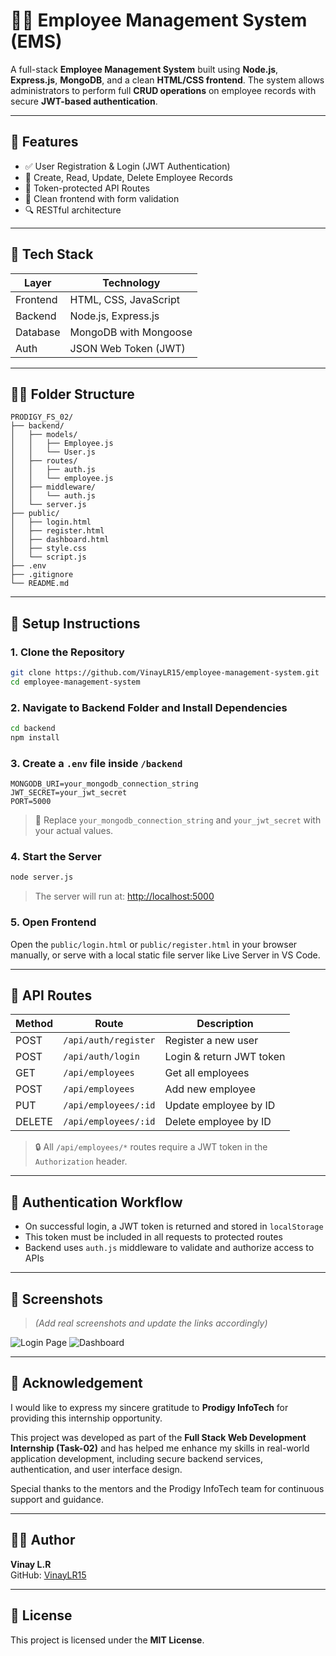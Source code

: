 
# 👨‍💼 Employee Management System (EMS)

A full-stack **Employee Management System** built using **Node.js**, **Express.js**, **MongoDB**, and a clean **HTML/CSS frontend**. The system allows administrators to perform full **CRUD operations** on employee records with secure **JWT-based authentication**.

---

## 📌 Features

- ✅ User Registration & Login (JWT Authentication)
- 🧾 Create, Read, Update, Delete Employee Records
- 🔐 Token-protected API Routes
- 🎨 Clean frontend with form validation
- 🔍 RESTful architecture

---

## 🚀 Tech Stack

| Layer     | Technology             |
|-----------|------------------------|
| Frontend  | HTML, CSS, JavaScript  |
| Backend   | Node.js, Express.js    |
| Database  | MongoDB with Mongoose  |
| Auth      | JSON Web Token (JWT)   |

---

## 🧑‍💻 Folder Structure

```
PRODIGY_FS_02/
├── backend/
│   ├── models/
│   │   ├── Employee.js
│   │   └── User.js
│   ├── routes/
│   │   ├── auth.js
│   │   └── employee.js
│   ├── middleware/
│   │   └── auth.js
│   └── server.js
├── public/
│   ├── login.html
│   ├── register.html
│   ├── dashboard.html
│   ├── style.css
│   └── script.js
├── .env
├── .gitignore
└── README.md
```

---

## 🔧 Setup Instructions

### 1. Clone the Repository

```bash
git clone https://github.com/VinayLR15/employee-management-system.git
cd employee-management-system
```

### 2. Navigate to Backend Folder and Install Dependencies

```bash
cd backend
npm install
```

### 3. Create a `.env` file inside `/backend`

```env
MONGODB_URI=your_mongodb_connection_string
JWT_SECRET=your_jwt_secret
PORT=5000
```

> 🔐 Replace `your_mongodb_connection_string` and `your_jwt_secret` with your actual values.

### 4. Start the Server

```bash
node server.js
```

> The server will run at: [http://localhost:5000](http://localhost:5000)

### 5. Open Frontend

Open the `public/login.html` or `public/register.html` in your browser manually, or serve with a local static file server like Live Server in VS Code.

---

## 🧪 API Routes

| Method | Route                | Description              |
| ------ | -------------------- | ------------------------ |
| POST   | `/api/auth/register` | Register a new user      |
| POST   | `/api/auth/login`    | Login & return JWT token |
| GET    | `/api/employees`     | Get all employees        |
| POST   | `/api/employees`     | Add new employee         |
| PUT    | `/api/employees/:id` | Update employee by ID    |
| DELETE | `/api/employees/:id` | Delete employee by ID    |

> 🔒 All `/api/employees/*` routes require a JWT token in the `Authorization` header.

---

## 🔐 Authentication Workflow

* On successful login, a JWT token is returned and stored in `localStorage`
* This token must be included in all requests to protected routes
* Backend uses `auth.js` middleware to validate and authorize access to APIs

---

## 📸 Screenshots

> *(Add real screenshots and update the links accordingly)*

![Login Page](https://via.placeholder.com/800x400?text=Login+Page)
![Dashboard](https://via.placeholder.com/800x400?text=Dashboard+Page)

---

## 🙏 Acknowledgement

I would like to express my sincere gratitude to **Prodigy InfoTech** for providing this internship opportunity.

This project was developed as part of the **Full Stack Web Development Internship (Task-02)** and has helped me enhance my skills in real-world application development, including secure backend services, authentication, and user interface design.

Special thanks to the mentors and the Prodigy InfoTech team for continuous support and guidance.

---

## 👨‍🎓 Author

**Vinay L.R**  
GitHub: [VinayLR15](https://github.com/VinayLR15)

---

## 📄 License

This project is licensed under the **MIT License**.
